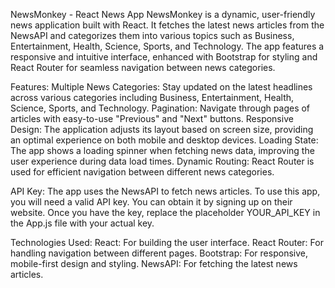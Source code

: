 NewsMonkey - React News App
NewsMonkey is a dynamic, user-friendly news application built with React. It fetches the latest news articles from the NewsAPI and categorizes them into various topics such as Business, Entertainment, Health, Science, Sports, and Technology. The app features a responsive and intuitive interface, enhanced with Bootstrap for styling and React Router for seamless navigation between news categories.

Features:
Multiple News Categories: Stay updated on the latest headlines across various categories including Business, Entertainment, Health, Science, Sports, and Technology.
Pagination: Navigate through pages of articles with easy-to-use "Previous" and "Next" buttons.
Responsive Design: The application adjusts its layout based on screen size, providing an optimal experience on both mobile and desktop devices.
Loading State: The app shows a loading spinner when fetching news data, improving the user experience during data load times.
Dynamic Routing: React Router is used for efficient navigation between different news categories.

API Key:
The app uses the NewsAPI to fetch news articles. To use this app, you will need a valid API key. You can obtain it by signing up on their website. Once you have the key, replace the placeholder YOUR_API_KEY in the App.js file with your actual key.

Technologies Used:
React: For building the user interface.
React Router: For handling navigation between different pages.
Bootstrap: For responsive, mobile-first design and styling.
NewsAPI: For fetching the latest news articles.
